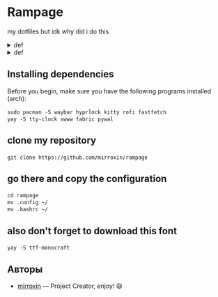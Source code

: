# Rampage
my dotfiles but idk why did i do this
<details>
  <summary>def</summary>
  <img src="examples/w.png" alt="Пример изображения">
  <img src="examples/ww.png" alt="Пример изображения">
  <img src="examples/www.png" alt="Пример изображения">
  <img src="examples/wwww.png" alt="Пример изображения">
  <img src="examples/wwwww.png" alt="Пример изображения">
</details>

<details>
  <summary>def</summary>
  <img src="examples/1.png" alt="Пример изображения">
  <img src="examples/2.png" alt="Пример изображения">
  <img src="examples/3.png" alt="Пример изображения">
  <img src="examples/4.png" alt="Пример изображения">
</details>

## Installing dependencies
Before you begin, make sure you have the following programs installed (arch):
```
sudo pacman -S waybar hyprlock kitty rofi fastfetch
yay -S tty-clock swww fabric pywal
```
## clone my repository
```
git clone https://github.com/mirroxin/rampage 
```
## go there and copy the configuration
```
cd rampage
mv .config ~/
mv .bashrc ~/
```
## also don't forget to download this font
```
yay -S ttf-monocraft 
```
## Авторы
- [mirroxin](https://github.com/mirroxin) — Project Creator,
enjoy! :smile:
